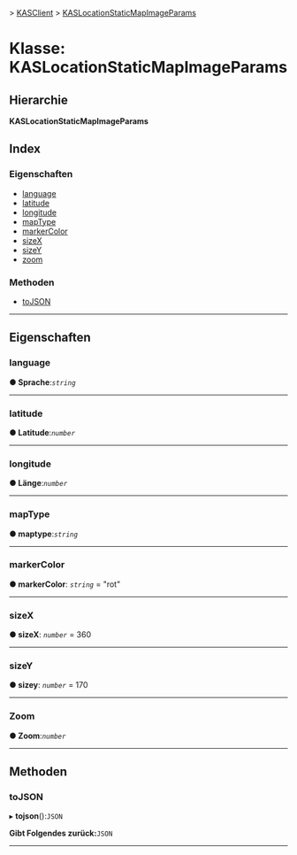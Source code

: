 [](../README.md) > [KASClient](../modules/kasclient.md) > [KASLocationStaticMapImageParams](../classes/kasclient.kaslocationstaticmapimageparams.md)

# <a name="class-kaslocationstaticmapimageparams"></a>Klasse: KASLocationStaticMapImageParams

## <a name="hierarchy"></a>Hierarchie

**KASLocationStaticMapImageParams**

## <a name="index"></a>Index 

### <a name="properties"></a>Eigenschaften

* [language](kasclient.kaslocationstaticmapimageparams.md#language)
* [latitude](kasclient.kaslocationstaticmapimageparams.md#latitude)
* [longitude](kasclient.kaslocationstaticmapimageparams.md#longitude)
* [mapType](kasclient.kaslocationstaticmapimageparams.md#maptype)
* [markerColor](kasclient.kaslocationstaticmapimageparams.md#markercolor)
* [sizeX](kasclient.kaslocationstaticmapimageparams.md#sizex)
* [sizeY](kasclient.kaslocationstaticmapimageparams.md#sizey)
* [zoom](kasclient.kaslocationstaticmapimageparams.md#zoom)
### <a name="methods"></a>Methoden

* [toJSON](kasclient.kaslocationstaticmapimageparams.md#tojson)

---

## <a name="properties"></a>Eigenschaften

<a id="language"></a>

###  <a name="language"></a>language

**● Sprache**:*`string`*

___

<a id="latitude"></a>

###  <a name="latitude"></a>latitude

**● Latitude**:*`number`*

___

<a id="longitude"></a>

###  <a name="longitude"></a>longitude

**● Länge**:*`number`*

___

<a id="maptype"></a>

###  <a name="maptype"></a>mapType

**● maptype**:*`string`*

___

<a id="markercolor"></a>

###  <a name="markercolor"></a>markerColor

**● markerColor**: *`string`* = "rot"

___

<a id="sizex"></a>

###  <a name="sizex"></a>sizeX

**● sizeX**: *`number`* = 360

___

<a id="sizey"></a>

###  <a name="sizey"></a>sizeY

**● sizey**: *`number`* = 170

___

<a id="zoom"></a>

###  <a name="zoom"></a>Zoom

**● Zoom**:*`number`*

___

## <a name="methods"></a>Methoden

<a id="tojson"></a>

###  <a name="tojson"></a>toJSON

▸ **tojson**():`JSON`

**Gibt Folgendes zurück:**`JSON`

___

